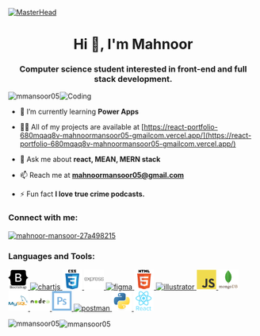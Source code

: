 <!-- [![MasterHead](https://wallpapercave.com/uwp/uwp2288540.gif)](https://mmansoor05.io) -->
[![MasterHead](https://cdn.musebycl.io/2019-05/study-girl-hed-2019.jpg)](https://mmansoor05.io)
<!-- <p align="center">
  <img src="https://media.tenor.com/zFYlcnyDzhkAAAAd/student-studying.gif" />
</p> -->
<h1 align="center">Hi 👋, I'm Mahnoor</h1>
<h3 align="center">Computer science student interested in front-end and full stack development.</h3>
<!-- <img align="right" alt="Coding" width="400" src="https://cdn.dribbble.com/users/355439/screenshots/1636997/desk.gif">  -->
<img align="right" alt="Coding" width="400" src="https://cdn.dribbble.com/users/355439/screenshots/1636997/desk.gif"> 
<p align="left"> <img src="https://komarev.com/ghpvc/?username=mmansoor05&label=Profile%20views&color=0e75b6&style=flat" alt="mmansoor05" /> </p>

- 🌱 I’m currently learning **Power Apps**

- 👨‍💻 All of my projects are available at [https://react-portfolio-680mqaq8v-mahnoormansoor05-gmailcom.vercel.app/](https://react-portfolio-680mqaq8v-mahnoormansoor05-gmailcom.vercel.app/)

- 💬 Ask me about **react, MEAN, MERN stack**

- 📫 Reach me at **mahnoormansoor05@gmail.com**

- ⚡ Fun fact **I love true crime podcasts.**


<h3 align="left">Connect with me:</h3>
<p align="left">
<a href="https://linkedin.com/in/mahnoor-mansoor-27a498215" target="blank"><img align="center" src="https://raw.githubusercontent.com/rahuldkjain/github-profile-readme-generator/master/src/images/icons/Social/linked-in-alt.svg" alt="mahnoor-mansoor-27a498215" height="30" width="40" /></a>
</p>

<h3 align="left">Languages and Tools:</h3>
<p align="left"> <a href="https://getbootstrap.com" target="_blank" rel="noreferrer"> <img src="https://raw.githubusercontent.com/devicons/devicon/master/icons/bootstrap/bootstrap-plain-wordmark.svg" alt="bootstrap" width="40" height="40"/> </a> <a href="https://www.chartjs.org" target="_blank" rel="noreferrer"> <img src="https://www.chartjs.org/media/logo-title.svg" alt="chartjs" width="40" height="40"/> </a> <a href="https://www.w3schools.com/css/" target="_blank" rel="noreferrer"> <img src="https://raw.githubusercontent.com/devicons/devicon/master/icons/css3/css3-original-wordmark.svg" alt="css3" width="40" height="40"/> </a> <a href="https://expressjs.com" target="_blank" rel="noreferrer"> <img src="https://raw.githubusercontent.com/devicons/devicon/master/icons/express/express-original-wordmark.svg" alt="express" width="40" height="40"/> </a> <a href="https://www.figma.com/" target="_blank" rel="noreferrer"> <img src="https://www.vectorlogo.zone/logos/figma/figma-icon.svg" alt="figma" width="40" height="40"/> </a> <a href="https://www.w3.org/html/" target="_blank" rel="noreferrer"> <img src="https://raw.githubusercontent.com/devicons/devicon/master/icons/html5/html5-original-wordmark.svg" alt="html5" width="40" height="40"/> </a> <a href="https://www.adobe.com/in/products/illustrator.html" target="_blank" rel="noreferrer"> <img src="https://www.vectorlogo.zone/logos/adobe_illustrator/adobe_illustrator-icon.svg" alt="illustrator" width="40" height="40"/> </a> <a href="https://developer.mozilla.org/en-US/docs/Web/JavaScript" target="_blank" rel="noreferrer"> <img src="https://raw.githubusercontent.com/devicons/devicon/master/icons/javascript/javascript-original.svg" alt="javascript" width="40" height="40"/> </a> <a href="https://www.mongodb.com/" target="_blank" rel="noreferrer"> <img src="https://raw.githubusercontent.com/devicons/devicon/master/icons/mongodb/mongodb-original-wordmark.svg" alt="mongodb" width="40" height="40"/> </a> <a href="https://www.mysql.com/" target="_blank" rel="noreferrer"> <img src="https://raw.githubusercontent.com/devicons/devicon/master/icons/mysql/mysql-original-wordmark.svg" alt="mysql" width="40" height="40"/> </a> <a href="https://nodejs.org" target="_blank" rel="noreferrer"> <img src="https://raw.githubusercontent.com/devicons/devicon/master/icons/nodejs/nodejs-original-wordmark.svg" alt="nodejs" width="40" height="40"/> </a> <a href="https://www.photoshop.com/en" target="_blank" rel="noreferrer"> <img src="https://raw.githubusercontent.com/devicons/devicon/master/icons/photoshop/photoshop-line.svg" alt="photoshop" width="40" height="40"/> </a> <a href="https://postman.com" target="_blank" rel="noreferrer"> <img src="https://www.vectorlogo.zone/logos/getpostman/getpostman-icon.svg" alt="postman" width="40" height="40"/> </a> <a href="https://www.python.org" target="_blank" rel="noreferrer"> <img src="https://raw.githubusercontent.com/devicons/devicon/master/icons/python/python-original.svg" alt="python" width="40" height="40"/> </a> <a href="https://reactjs.org/" target="_blank" rel="noreferrer"> <img src="https://raw.githubusercontent.com/devicons/devicon/master/icons/react/react-original-wordmark.svg" alt="react" width="40" height="40"/> </a> </p>

<p><img align="left" src="https://github-readme-stats.vercel.app/api/top-langs?username=mmansoor05&show_icons=true&locale=en&layout=compact" alt="mmansoor05" /></p>

<p><img align="center" src="https://github-readme-streak-stats.herokuapp.com/?user=mmansoor05&" alt="mmansoor05" /></p>

